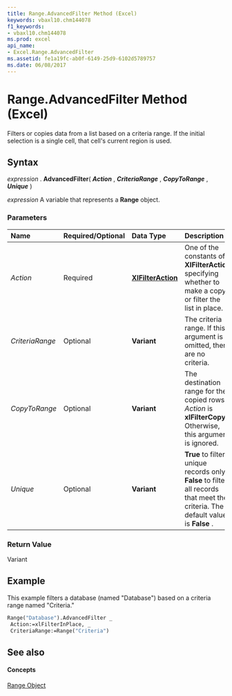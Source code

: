 ```yaml
---
title: Range.AdvancedFilter Method (Excel)
keywords: vbaxl10.chm144078
f1_keywords:
- vbaxl10.chm144078
ms.prod: excel
api_name:
- Excel.Range.AdvancedFilter
ms.assetid: fe1a19fc-ab0f-6149-25d9-6102d5789757
ms.date: 06/08/2017
---
```



# Range.AdvancedFilter Method (Excel)

Filters or copies data from a list based on a criteria range. If the initial selection is a single cell, that cell's current region is used.


## Syntax

 _expression_ . **AdvancedFilter**( **_Action_** , **_CriteriaRange_** , **_CopyToRange_** , **_Unique_** )

 _expression_ A variable that represents a **Range** object.


### Parameters



|**Name**|**Required/Optional**|**Data Type**|**Description**|
|:-----|:-----|:-----|:-----|
| _Action_|Required| **[XlFilterAction](xlfilteraction-enumeration-excel.md)**|One of the constants of **XlFilterAction** specifying whether to make a copy or filter the list in place.|
| _CriteriaRange_|Optional| **Variant**|The criteria range. If this argument is omitted, there are no criteria.|
| _CopyToRange_|Optional| **Variant**|The destination range for the copied rows if  _Action_ is **xlFilterCopy** . Otherwise, this argument is ignored.|
| _Unique_|Optional| **Variant**| **True** to filter unique records only. **False** to filter all records that meet the criteria. The default value is **False** .|

### Return Value

Variant


## Example

This example filters a database (named "Database") based on a criteria range named "Criteria."


```vb
Range("Database").AdvancedFilter _ 
 Action:=xlFilterInPlace, _ 
 CriteriaRange:=Range("Criteria")
```


## See also


#### Concepts


[Range Object](range-object-excel.md)

